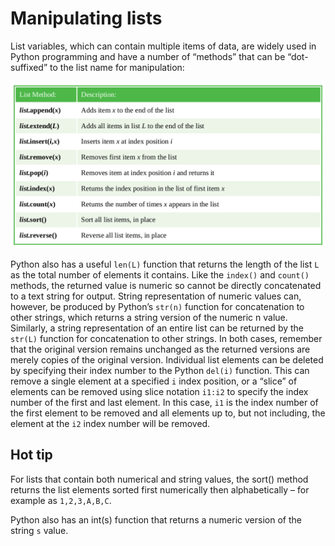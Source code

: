 # Manipulating lists

List variables, which can contain multiple items of data, are widely used in
Python programming and have a number of “methods” that can be “dot-
suffixed” to the list name for manipulation:

<p class="center">

![list_method](images/list_method.png)

</p>

Python also has a useful `len(L)` function that returns the length of the
list `L` as the total number of elements it contains. Like the `index()` and
`count()` methods, the returned value is numeric so cannot be directly
concatenated to a text string for output.
String representation of numeric values can, however, be produced by Python’s
`str(n)` function for concatenation to other strings, which returns a string
version of the numeric n value. Similarly, a string representation of an
entire list can be returned by the `str(L)` function for concatenation to
other strings.
In both cases, remember that the original version remains unchanged as the
returned versions are merely copies of the original version.
Individual list elements can be deleted by specifying their index number to
the Python `del(i)` function. This can remove a single element at a
specified `i` index position, or a “slice” of elements can be removed using
slice notation `i1:i2` to specify the index number of the first and last
element. In this case, `i1` is the index number of the first element to be
removed and all elements up to, but not including, the element at the `i2`
index number will be removed.

## Hot tip

For lists that contain both numerical and string values, the sort() method
returns the list elements sorted first numerically then alphabetically –
for example as `1,2,3,A,B,C`.

Python also has an int(s) function that returns a numeric version of the
string `s` value.
